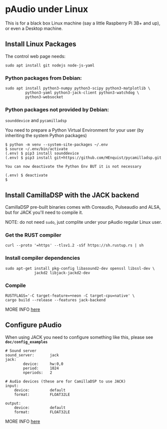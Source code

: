 # pAudio under Linux

This is for a black box Linux machine (say a little Raspberry Pi 3B+ and up), or even a Desktop machine.


## Install Linux Packages

The control web page needs:

    sudo apt install git nodejs node-js-yaml

### Python packages from Debian:

    sudo apt install python3-numpy python3-scipy python3-matplotlib \
             python3-yaml python3-jack-client python3-watchdog \
             python3-websocket

### Python packages not provided by Debian:

`sounddevice` and `pycamilladsp`

You need to prepare a Python Virtual Environment for your user (by inheriting the system Python packages)

```
$ python -m venv --system-site-packages ~/.env
$ source ~/.env/bin/activate
(.env) $ pip3 install sounddevice
(.env) $ pip3 install git+https://github.com/HEnquist/pycamilladsp.git

You can now deactivate the Python Env BUT it is not necessary

(.env) $ deactivate
$
```

## Install CamillaDSP with the JACK backend

CamillaDSP pre-built binaries comes with Coreaudio, Pulseaudio and ALSA, but for JACK you'll need to compile it.

NOTE: do not need `sudo`, just complite under your pAudio regular Linux user.

### Get the RUST compiler

    curl --proto '=https' --tlsv1.2 -sSf https://sh.rustup.rs | sh

### Install compiler dependencies

    sudo apt-get install pkg-config libasound2-dev openssl libssl-dev \
                 jackd2 libjack-jackd2-dev

### Compile

    RUSTFLAGS='-C target-feature=+neon -C target-cpu=native' \
    cargo build --release --features jack-backend

MORE INFO [here](https://github.com/HEnquist/camilladsp/tree/master?tab=readme-ov-file#building)

## Configure pAudio

When using JACK you need to configure something like this, please see **`doc/config_examples`**


    # Sound server
    sound_server:       jack
    jack:
            device:     hw:0,0
            period:     1024
            nperiods:   2
    
    # Audio devices (these are for CamillaDSP to use JACK)
    input:
        device:         default
        format:         FLOAT32LE
    
    output:
        device:         default
        format:         FLOAT32LE

MORE INFO [here](https://github.com/HEnquist/camilladsp/tree/master?tab=readme-ov-file#jack) 
